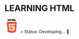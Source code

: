 # LEARNING HTML
<img src="https://raw.githubusercontent.com/devicons/devicon/master/icons/html5/html5-original-wordmark.svg" alt="html5" width="48" height="48"/>
> Status: Developing... 🚧
